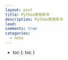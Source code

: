 ```yaml
---
layout: post
title: Python常用命令
description: Python常用命令
lead: 
comments: true
categories: 
  - note
---
```


- toc
{: toc }